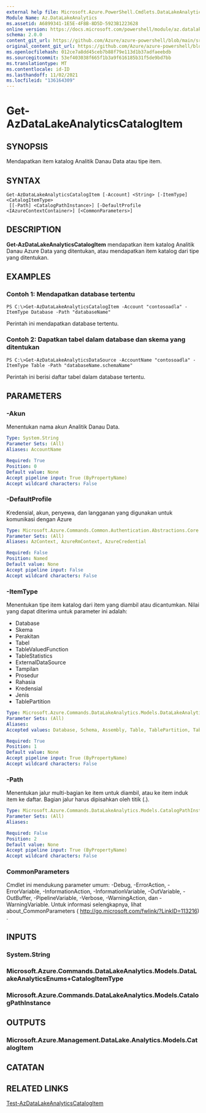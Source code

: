 ```yaml
---
external help file: Microsoft.Azure.PowerShell.Cmdlets.DataLakeAnalytics.dll-Help.xml
Module Name: Az.DataLakeAnalytics
ms.assetid: A6899341-1E5E-4F8B-8D5D-5923B1223628
online version: https://docs.microsoft.com/powershell/module/az.datalakeanalytics/get-azdatalakeanalyticscatalogitem
schema: 2.0.0
content_git_url: https://github.com/Azure/azure-powershell/blob/main/src/DataLakeAnalytics/DataLakeAnalytics/help/Get-AzDataLakeAnalyticsCatalogItem.md
original_content_git_url: https://github.com/Azure/azure-powershell/blob/main/src/DataLakeAnalytics/DataLakeAnalytics/help/Get-AzDataLakeAnalyticsCatalogItem.md
ms.openlocfilehash: 012ce7a8dd45ceb7b88f79e113d1b37adfaeebdb
ms.sourcegitcommit: 53ef403038f665f1b3a9f616185b31f5de9bd7bb
ms.translationtype: MT
ms.contentlocale: id-ID
ms.lasthandoff: 11/02/2021
ms.locfileid: "136164309"
---
```

# Get-AzDataLakeAnalyticsCatalogItem

## SYNOPSIS
Mendapatkan item katalog Analitik Danau Data atau tipe item.

## SYNTAX

```
Get-AzDataLakeAnalyticsCatalogItem [-Account] <String> [-ItemType] <CatalogItemType>
 [[-Path] <CatalogPathInstance>] [-DefaultProfile <IAzureContextContainer>] [<CommonParameters>]
```

## DESCRIPTION
**Get-AzDataLakeAnalyticsCatalogItem** mendapatkan item katalog Analitik Danau Azure Data yang ditentukan, atau mendapatkan item katalog dari tipe yang ditentukan.

## EXAMPLES

### Contoh 1: Mendapatkan database tertentu
```
PS C:\>Get-AzDataLakeAnalyticsCatalogItem -Account "contosoadla" -ItemType Database -Path "databaseName"
```

Perintah ini mendapatkan database tertentu.

### Contoh 2: Dapatkan tabel dalam database dan skema yang ditentukan
```
PS C:\>Get-AzDataLakeAnalyticsDataSource -AccountName "contosoadla" -ItemType Table -Path "databaseName.schemaName"
```

Perintah ini berisi daftar tabel dalam database tertentu.

## PARAMETERS

### -Akun
Menentukan nama akun Analitik Danau Data.

```yaml
Type: System.String
Parameter Sets: (All)
Aliases: AccountName

Required: True
Position: 0
Default value: None
Accept pipeline input: True (ByPropertyName)
Accept wildcard characters: False
```

### -DefaultProfile
Kredensial, akun, penyewa, dan langganan yang digunakan untuk komunikasi dengan Azure

```yaml
Type: Microsoft.Azure.Commands.Common.Authentication.Abstractions.Core.IAzureContextContainer
Parameter Sets: (All)
Aliases: AzContext, AzureRmContext, AzureCredential

Required: False
Position: Named
Default value: None
Accept pipeline input: False
Accept wildcard characters: False
```

### -ItemType
Menentukan tipe item katalog dari item yang diambil atau dicantumkan.
Nilai yang dapat diterima untuk parameter ini adalah:
- Database
- Skema
- Perakitan
- Tabel
- TableValuedFunction
- TableStatistics
- ExternalDataSource
- Tampilan
- Prosedur
- Rahasia
- Kredensial
- Jenis
- TablePartition

```yaml
Type: Microsoft.Azure.Commands.DataLakeAnalytics.Models.DataLakeAnalyticsEnums+CatalogItemType
Parameter Sets: (All)
Aliases:
Accepted values: Database, Schema, Assembly, Table, TablePartition, TableValuedFunction, TableStatistics, ExternalDataSource, View, Procedure, Secret, Credential, Types, Package

Required: True
Position: 1
Default value: None
Accept pipeline input: True (ByPropertyName)
Accept wildcard characters: False
```

### -Path
Menentukan jalur multi-bagian ke item untuk diambil, atau ke item induk item ke daftar.
Bagian jalur harus dipisahkan oleh titik (.).

```yaml
Type: Microsoft.Azure.Commands.DataLakeAnalytics.Models.CatalogPathInstance
Parameter Sets: (All)
Aliases:

Required: False
Position: 2
Default value: None
Accept pipeline input: True (ByPropertyName)
Accept wildcard characters: False
```

### CommonParameters
Cmdlet ini mendukung parameter umum: -Debug, -ErrorAction, -ErrorVariable, -InformationAction, -InformationVariable, -OutVariable, -OutBuffer, -PipelineVariable, -Verbose, -WarningAction, dan -WarningVariable. Untuk informasi selengkapnya, lihat about_CommonParameters ( http://go.microsoft.com/fwlink/?LinkID=113216) .

## INPUTS

### System.String

### Microsoft.Azure.Commands.DataLakeAnalytics.Models.DataLakeAnalyticsEnums+CatalogItemType

### Microsoft.Azure.Commands.DataLakeAnalytics.Models.CatalogPathInstance

## OUTPUTS

### Microsoft.Azure.Management.DataLake.Analytics.Models.CatalogItem

## CATATAN

## RELATED LINKS

[Test-AzDataLakeAnalyticsCatalogItem](./Test-AzDataLakeAnalyticsCatalogItem.md)


